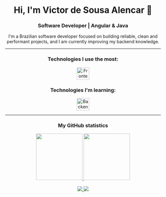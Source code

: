 <div align="center">
  <h1>Hi, I'm Victor de Sousa Alencar 👋</h1>
  <h3>Software Developer | Angular & Java</h3>
</div>

<p align="center">
 I'm a Brazilian software developer focused on building reliable, clean and performant projects, and I am currently improving my backend knowledge.
</p>

---

<div align="center">
  <h3>Technologies I use the most:</h3>
  <p>
    <img src="https://skillicons.dev/icons?i=angular,react,typescript,javascript,git,html,css,tailwindcss,sass" height="40" alt="Frontend Skills"/>
  </p>
<!--     <br> -->
  <h3>Technologies I'm learning:</h3>
<p>
 <img src="https://skillicons.dev/icons?i=java,spring,mysql" height="40" alt="Backend and Tools Skills"/>
</p>

</div>

---

<div align="center">
  <h3>My GitHub statistics</h3>
  <a href="https://github.com/VictorAlencar00">
    <img height="150em" src="https://github-readme-stats.vercel.app/api?username=VictorAlencar00&show_icons=true&theme=dracula&include_all_commits=true&count_private=true"/>
    <img height="150em" src="https://github-readme-stats.vercel.app/api/top-langs/?username=VictorAlencar00&layout=compact&langs_count=7&theme=dracula"/>
  </a>
</div>

<br>
<div align="center">
  <a href="mailto:victordesousaa@gmail.com">
    <img src="https://img.shields.io/badge/-Gmail-%23333?style=for-the-badge&logo=gmail&logoColor=white" target="_blank">
  </a>
  <a href="https://www.linkedin.com/in/victor-alencar-9a80ba244/">
    <img src="https://img.shields.io/badge/LinkedIn-0077B5?style=for-the-badge&logo=linkedin&logoColor=white" target="_blank">
  </a>
</div>
